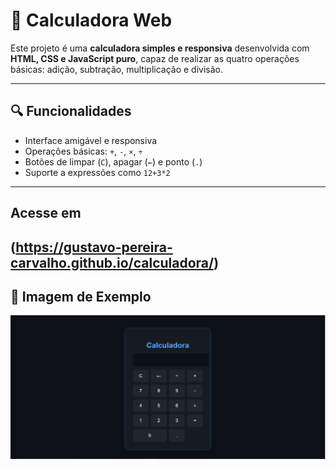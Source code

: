 # 🧮 Calculadora Web

Este projeto é uma **calculadora simples e responsiva** desenvolvida com **HTML, CSS e JavaScript puro**, capaz de realizar as quatro operações básicas: adição, subtração, multiplicação e divisão.

---

## 🔍 Funcionalidades

- Interface amigável e responsiva
- Operações básicas: `+`, `-`, `×`, `÷`
- Botões de limpar (`C`), apagar (`←`) e ponto (`.`)
- Suporte a expressões como `12+3*2`

---
## Acesse em
(https://gustavo-pereira-carvalho.github.io/calculadora/)
---

## 📸 Imagem de Exemplo

![Print da Calculadora](./screenshot/calc.png)

